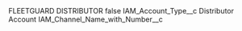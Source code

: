 <?xml version="1.0" encoding="UTF-8"?>
<CustomMetadata xmlns="http://soap.sforce.com/2006/04/metadata" xmlns:xsi="http://www.w3.org/2001/XMLSchema-instance" xmlns:xsd="http://www.w3.org/2001/XMLSchema">
    <label>FLEETGUARD DISTRIBUTOR</label>
    <protected>false</protected>
    <values>
        <field>IAM_Account_Type__c</field>
        <value xsi:type="xsd:string">Distributor Account</value>
    </values>
    <values>
        <field>IAM_Channel_Name_with_Number__c</field>
        <value xsi:nil="true"/>
    </values>
</CustomMetadata>
